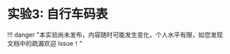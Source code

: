 # 实验3: 自行车码表

!!! danger "本实验尚未发布，内容随时可能发生变化，个人水平有限，如您发现文档中的疏漏欢迎 Issue！"

<div style="display:none">

这个实验的目的是掌握如何在MCU上编写裸机程序，掌握中断响应程序的编程方式，理解前后台程序的编程模式。

本实验配有[实验指南](lab3_guide.md)。

## 配合课程

第三次：嵌入式编程模型

## 实验目的

1. 了解嵌入式裸机编程模型的一般情况；
2. 熟练掌握前后台编程模型；
3. 熟练掌握引脚中断响应程序编程方法；
4. 掌握中断驱动编程模型。

## 实验器材

### 硬件

采用和实验2相同的硬件，增加按钮1个。

### 软件

采用和实验2相同的软件。

## 实验步骤

1. 通过面包板在PA11和PA12各连接一个按钮开关到地；
2. 编写前后台程序，以中断处理时钟定时器和其中一个按钮（模拟钢圈计数），以主循环读取按钮的变化值并根据定时的值做输出，第二个按钮（模拟模式切换）由主程序轮询判断，用以改变输出的数据（速度还是里程）。程序通过串口输出；
3. 编写中断驱动模式程序，以中断处理时钟定时器和两个一个按钮（模拟钢圈计数），主程序循环中不做事情。

## 扩展内容

1. 用定时器的外部触发来测量时间。
1. 用动态队列模式编写程序，中断响应程序里将对应的函数指针加入动态队列，主函数遍历队列来执行。

## 实验报告要求

1. 画出你所实际实施的连接示意图；
2. 给出实际拍摄的板卡连接照片；
3. 给出所用的器材的列表；
4. 给出源代码和说明；
5. 给出串口输出的屏幕截图；
6. 说明其他所做的扩展内容的情况。

</div>